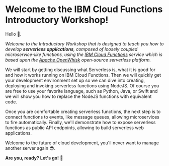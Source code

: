 # Welcome to the IBM Cloud Functions Introductory Workshop!

Hello 👋.

_Welcome to the Introductory Workshop that is designed to teach you how to develop **serverless applications**, composed of loosely coupled microservice-like functions, using the [IBM Cloud Functions](https://cloud.ibm.com/functions) service which is based upon the [Apache OpenWhisk](https://openwhisk.apache.org/) open-source serverless platform._

We will start by getting discussing what Serverless is, what it is good for and how it works running on IBM Cloud Functions. Then we will quickly get your development environment set up so we can dive into creating, deploying and invoking serverless functions using NodeJS. Of course you are free to use your favorite language, such as Python, Java, or Swift and we will show you how to replace the NodeJS functions with equivalent code.

Once you are comfortable creating serverless functions, the next step is to connect functions to events, like message queues, allowing microservices to fire automatically. Finally, we'll demonstrate how to expose serverless functions as public API endpoints, allowing to build serverless web applications.

Welcome to the future of cloud development, you'll never want to manage another server again 😎.

**Are you, ready? Let's go!** 🚗
